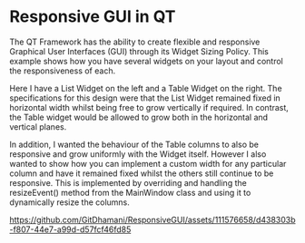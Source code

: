 # Responsive GUI in QT

The QT Framework has the ability to create flexible and responsive Graphical User Interfaces (GUI) through its Widget Sizing Policy. This example shows how you have several widgets on your layout and control the responsiveness of each.

Here I have a List Widget on the left and a Table Widget on the right. The specifications for this design were that the List Widget remained fixed in horizontal width whilst being free to grow vertically if required. In contrast, the Table widget would be allowed to grow both in the horizontal and vertical planes.

In addition, I wanted the behaviour of the Table columns to also be responsive and grow uniformly with the Widget itself. However I also wanted to show how you can implement a custom width for any particular column and have it remained fixed whilst the others still continue to be responsive. This is implemented by overriding and handling the resizeEvent() method from the MainWindow class and using it to dynamically resize the columns.

https://github.com/GitDhamani/ResponsiveGUI/assets/111576658/d438303b-f807-44e7-a99d-d57fcf46fd85







